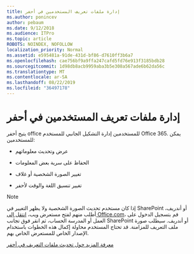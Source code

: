 ```yaml
---
title: إدارة ملفات تعريف المستخدمين في أحفر
ms.author: ponincev
author: pebaum
ms.date: 9/12/2018
ms.audience: ITPro
ms.topic: article
ROBOTS: NOINDEX, NOFOLLOW
localization_priority: Normal
ms.assetid: e595481a-91de-431d-bf86-d7610ff3b6a7
ms.openlocfilehash: cae756bf9a9ffa247cafd5fd76e913f3185bdb28
ms.sourcegitcommit: 1d98db8acb9959aba3b5e308a567ade6b62da56c
ms.translationtype: MT
ms.contentlocale: ar-SA
ms.lasthandoff: 08/22/2019
ms.locfileid: "36497178"
---
```

# <a name="manage-user-profiles-in-delve"></a>إدارة ملفات تعريف المستخدمين في أحفر

يتيح أحفر office للمستخدمين إدارة التشكيل الجانبي للمستخدم Office 365. يمكن للمستخدمين:
  
- عرض وتحديث معلوماتهم
    
- الحفاظ على سرية بعض المعلومات
    
- تغيير الصورة الشخصية أو غلاف
    
- تغيير تنسيق اللغة والوقت لأحفر
    
> [!NOTE]
> إذا كان مستخدم تحديث الصورة الشخصية ولا يظهر التغيير في SharePoint أو أندريف، أطلب منهم لفتح مستعرض ويب، [انتقل إلى Office.com](https://www.office.com)، قم بتسجيل الدخول على العمل أو المدرسة الحساب، ثم انقر فوق تجانب SharePoint أو أندريف. سيطلب صورة ملف التعريف للمزامنة. قد تحتاج المستخدم محاولة إكمال هذه الخطوات باستخدام الإصدار الخاص للمستعرض الخاص بهم. 
  
[معرفة المزيد حول تحديث ملفات التعريف في أحفر](https://go.microsoft.com/fwlink/?linkid=735070)
  

